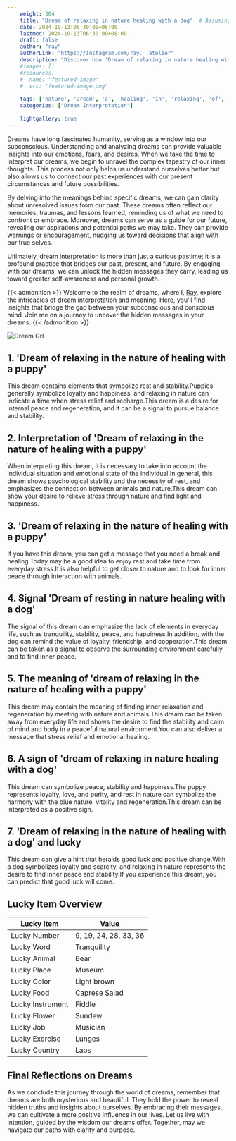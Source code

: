 ```yaml
---
    weight: 304
    title: "Dream of relaxing in nature healing with a dog"  # Assuming 'title' column exists
    date: 2024-10-13T06:30:00+08:00
    lastmod: 2024-10-13T06:30:00+08:00
    draft: false
    author: "ray"
    authorLink: "https://instagram.com/ray._.atelier"
    description: "Discover how 'Dream of relaxing in nature healing with a dog' can interpret your future and uncover its significant meanings in your life."
    #images: []
    #resources:
    #- name: "featured-image"
    #  src: "featured-image.png"
    
    tags: ['nature', 'Dream', 'a', 'healing', 'in', 'relaxing', 'of', 'with', 'dog']
    categories: ["Dream Interpretation"]
    
    lightgallery: true
---
```

    
Dreams have long fascinated humanity, serving as a window into our subconscious. Understanding and analyzing dreams can provide valuable insights into our emotions, fears, and desires. When we take the time to interpret our dreams, we begin to unravel the complex tapestry of our inner thoughts. This process not only helps us understand ourselves better but also allows us to connect our past experiences with our present circumstances and future possibilities.

By delving into the meanings behind specific dreams, we can gain clarity about unresolved issues from our past. These dreams often reflect our memories, traumas, and lessons learned, reminding us of what we need to confront or embrace. Moreover, dreams can serve as a guide for our future, revealing our aspirations and potential paths we may take. They can provide warnings or encouragement, nudging us toward decisions that align with our true selves.

Ultimately, dream interpretation is more than just a curious pastime; it is a profound practice that bridges our past, present, and future. By engaging with our dreams, we can unlock the hidden messages they carry, leading us toward greater self-awareness and personal growth.

{{< admonition >}}
Welcome to the realm of dreams, where I, [Ray](https://instagram.com/ray._.atelier), explore the intricacies of dream interpretation and meaning. Here, you’ll find insights that bridge the gap between your subconscious and conscious mind. Join me on a journey to uncover the hidden messages in your dreams.
{{< /admonition >}}

![Dream Grl](https://cdn.pixabay.com/photo/2017/11/02/03/35/gothic-2910057_1280.jpg "Dream Grl")

## 1. 'Dream of relaxing in the nature of healing with a puppy'
This dream contains elements that symbolize rest and stability.Puppies generally symbolize loyalty and happiness, and relaxing in nature can indicate a time when stress relief and recharge.This dream is a desire for internal peace and regeneration, and it can be a signal to pursue balance and stability.

## 2. Interpretation of 'Dream of relaxing in the nature of healing with a puppy'
When interpreting this dream, it is necessary to take into account the individual situation and emotional state of the individual.In general, this dream shows psychological stability and the necessity of rest, and emphasizes the connection between animals and nature.This dream can show your desire to relieve stress through nature and find light and happiness.

## 3. 'Dream of relaxing in the nature of healing with a puppy'
If you have this dream, you can get a message that you need a break and healing.Today may be a good idea to enjoy rest and take time from everyday stress.It is also helpful to get closer to nature and to look for inner peace through interaction with animals.

## 4. Signal 'Dream of resting in nature healing with a dog'
The signal of this dream can emphasize the lack of elements in everyday life, such as tranquility, stability, peace, and happiness.In addition, with the dog can remind the value of loyalty, friendship, and cooperation.This dream can be taken as a signal to observe the surrounding environment carefully and to find inner peace.

## 5. The meaning of 'dream of relaxing in the nature of healing with a puppy'
This dream may contain the meaning of finding inner relaxation and regeneration by meeting with nature and animals.This dream can be taken away from everyday life and shows the desire to find the stability and calm of mind and body in a peaceful natural environment.You can also deliver a message that stress relief and emotional healing.

## 6. A sign of 'dream of relaxing in nature healing with a dog'
This dream can symbolize peace, stability and happiness.The puppy represents loyalty, love, and purity, and rest in nature can symbolize the harmony with the blue nature, vitality and regeneration.This dream can be interpreted as a positive sign.

## 7. 'Dream of relaxing in the nature of healing with a dog' and lucky
This dream can give a hint that heralds good luck and positive change.With a dog symbolizes loyalty and scarcity, and relaxing in nature represents the desire to find inner peace and stability.If you experience this dream, you can predict that good luck will come.

## Lucky Item Overview
| Lucky Item          | Value              |
|---------------|--------------------|
| Lucky Number        | 9, 19, 24, 28, 33, 36  |
| Lucky Word          | Tranquility |
| Lucky Animal        | Bear |
| Lucky Place         | Museum     |
| Lucky Color         | Light brown     |
| Lucky Food          | Caprese Salad      |
| Lucky Instrument    | Fiddle |
| Lucky Flower        | Sundew    |
| Lucky Job           | Musician       |
| Lucky Exercise      | Lunges  |
| Lucky Country       | Laos    |


##  Final Reflections on Dreams

As we conclude this journey through the world of dreams, remember that dreams are both mysterious and beautiful. They hold the power to reveal hidden truths and insights about ourselves. By embracing their messages, we can cultivate a more positive influence in our lives. Let us live with intention, guided by the wisdom our dreams offer. Together, may we navigate our paths with clarity and purpose.
